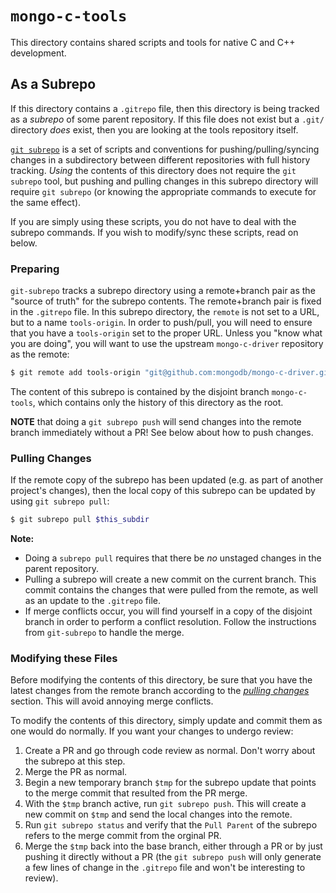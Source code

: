 # `mongo-c-tools`

This directory contains shared scripts and tools for native C and C++
development.


## As a Subrepo

If this directory contains a `.gitrepo` file, then this directory is being
tracked as a *subrepo* of some parent repository. If this file does not exist
but a `.git/` directory *does* exist, then you are looking at the tools
repository itself.

[`git subrepo`](https://github.com/ingydotnet/git-subrepo) is a set of scripts
and conventions for pushing/pulling/syncing changes in a subdirectory between
different repositories with full history tracking. *Using* the contents of this
directory does not require the `git subrepo` tool, but pushing and pulling
changes in this subrepo directory will require `git subrepo` (or knowing
the appropriate commands to execute for the same effect).

If you are simply using these scripts, you do not have to deal with the subrepo
commands. If you wish to modify/sync these scripts, read on below.


### Preparing

`git-subrepo` tracks a subrepo directory using a remote+branch pair as the
"source of truth" for the subrepo contents. The remote+branch pair is fixed in
the `.gitrepo` file. In this subrepo directory, the `remote` is not set to a
URL, but to a name `tools-origin`. In order to push/pull, you will need to
ensure that you have a `tools-origin` set to the proper URL. Unless you "know
what you are doing", you will want to use the upstream `mongo-c-driver`
repository as the remote:

```sh
$ git remote add tools-origin "git@github.com:mongodb/mongo-c-driver.git"
```

The content of this subrepo is contained by the disjoint branch `mongo-c-tools`,
which contains only the history of this directory as the root.

**NOTE** that doing a `git subrepo push` will send changes into the remote
branch immediately without a PR! See below about how to push changes.


### Pulling Changes

If the remote copy of the subrepo has been updated (e.g. as part of another
project's changes), then the local copy of this subrepo can be updated by using
`git subrepo pull`:

```sh
$ git subrepo pull $this_subdir
```

**Note:**

- Doing a `subrepo pull` requires that there be *no* unstaged changes in the
  parent repository.
- Pulling a subrepo will create a new commit on the current branch. This commit
  contains the changes that were pulled from the remote, as well as an update to
  the `.gitrepo` file.
- If merge conflicts occur, you will find yourself in a copy of the disjoint
  branch in order to perform a conflict resolution. Follow the instructions
  from `git-subrepo` to handle the merge.


### Modifying these Files

Before modifying the contents of this directory, be sure that you have the
latest changes from the remote branch according to the
[*pulling changes*](#pulling-changes) section. This will avoid annoying merge
conflicts.

To modify the contents of this directory, simply update and commit them as one
would do normally. If you want your changes to undergo review:

1. Create a PR and go through code review as normal. Don't worry about the
   subrepo at this step.
2. Merge the PR as normal.
3. Begin a new temporary branch `$tmp` for the subrepo update that points to the
   merge commit that resulted from the PR merge.
4. With the `$tmp` branch active, run `git subrepo push`. This will create a new
   commit on `$tmp` and send the local changes into the remote.
5. Run `git subrepo status` and verify that the `Pull Parent` of the subrepo
   refers to the merge commit from the orginal PR.
6. Merge the `$tmp` back into the base branch, either through a PR or by just
   pushing it directly without a PR (the `git subrepo push` will only generate a
   few lines of change in the `.gitrepo` file and won't be interesting to
   review).
